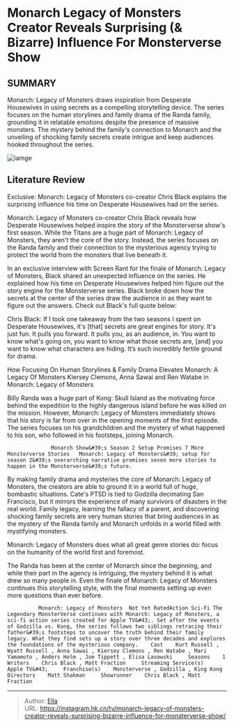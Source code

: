 # Monarch Legacy of Monsters Creator Reveals Surprising (&amp; Bizarre) Influence For Monsterverse Show


## SUMMARY 



  Monarch: Legacy of Monsters draws inspiration from Desperate Housewives in using secrets as a compelling storytelling device.   The series focuses on the human storylines and family drama of the Randa family, grounding it in relatable emotions despite the presence of massive monsters.   The mystery behind the family&#39;s connection to Monarch and the unveiling of shocking family secrets create intrigue and keep audiences hooked throughout the series.  

![iamge](https://static1.srcdn.com/wordpress/wp-content/uploads/2024/01/monarch_bizarre_inspiration_sr_exclusive.jpg)

## Literature Review

Exclusive: Monarch: Legacy of Monsters co-creator Chris Black explains the surprising influence his time on Desperate Housewives had on the series.




Monarch: Legacy of Monsters co-creator Chris Black reveals how Desperate Housewives helped inspire the story of the Monsterverse show&#39;s first season. While the Titans are a huge part of Monarch: Legacy of Monsters, they aren&#39;t the core of the story. Instead, the series focuses on the Randa family and their connection to the mysterious agency trying to protect the world from the monsters that live beneath it.




In an exclusive interview with Screen Rant for the finale of Monarch: Legacy of Monsters, Black shared an unexpected influence on the series. He explained how his time on Desperate Housewives helped him figure out the story engine for the Monsterverse series. Black broke down how the secrets at the center of the series draw the audience in as they want to figure out the answers. Check out Black&#39;s full quote below:


Chris Black: If I took one takeaway from the two seasons I spent on Desperate Housewives, it&#39;s [that] secrets are great engines for story. It&#39;s just fun. It pulls you forward. It pulls you, as an audience, in. You want to know what&#39;s going on, you want to know what those secrets are, [and] you want to know what characters are hiding. It’s such incredibly fertile ground for drama.



 How Focusing On Human Storylines &amp; Family Drama Elevates Monarch: A Legacy Of Monsters 
                              Kiersey Clemons, Anna Sawai and Ren Watabe in Monarch: Legacy of Monsters                                   




Billy Randa was a huge part of Kong: Skull Island as the motivating force behind the expedition to the highly dangerous island before he was killed on the mission. However, Monarch: Legacy of Monsters immediately shows that his story is far from over in the opening moments of the first episode. The series focuses on his grandchildren and the mystery of what happened to his son, who followed in his footsteps, joining Monarch.

                  Monarch Show&#39;s Season 2 Setup Promises 7 More Monsterverse Stories   Monarch: Legacy of Monsters&#39; setup for season 2&#39;s overarching narrative promises seven more stories to happen in the Monsterverse&#39;s future.   

By making family drama and mysteries the core of Monarch: Legacy of Monsters, the creators are able to ground it in a world full of huge, bombastic situations. Cate&#39;s PTSD is tied to Godzilla decimating San Francisco, but it mirrors the experience of many survivors of disasters in the real world. Family legacy, learning the fallacy of a parent, and discovering shocking family secrets are very human stories that bring audiences in as the mystery of the Randa family and Monarch unfolds in a world filled with mystifying monsters.






Monarch: Legacy of Monsters does what all great genre stories do: focus on the humanity of the world first and foremost.




The Randa has been at the center of Monarch since the beginning, and while their part in the agency is intriguing, the mystery behind it is what drew so many people in. Even the finale of Monarch: Legacy of Monsters continues this storytelling style, with the final moments setting up even more questions than ever before.

              Monarch: Legacy of Monsters  Not Yet RatedAction Sci-Fi The Legendary MonsterVerse continues with Monarch: Legacy of Monsters, a sci-fi action series created for Apple TV&#43;. Set after the events of Godzilla vs. Kong, the series follows two siblings retracing their father&#39;s footsteps to uncover the truth behind their family legacy. What they find sets up a story over three decades and explores the foundations of the mysterious company.    Cast    Kurt Russell , Wyatt Russell , Anna Sawai , Kiersey Clemons , Ren Watabe , Mari Yamamoto , Anders Holm , Joe Tippett , Elisa Lasowski     Seasons    1     Writers    Chris Black , Matt Fraction     Streaming Service(s)    Apple TV&#43;     Franchise(s)    Monsterverse , Godzilla , King Kong     Directors    Matt Shakman     Showrunner    Chris Black , Matt Fraction      


---

> Author: [Ella](https://instagram.hk.cn/)  
> URL: https://instagram.hk.cn/tv/monarch-legacy-of-monsters-creator-reveals-surprising-bizarre-influence-for-monsterverse-show/  

